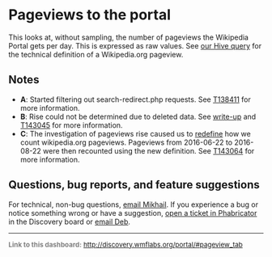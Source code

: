 Pageviews to the portal
=======

This looks at, without sampling, the number of pageviews the Wikipedia Portal gets per day. This is expressed as raw values. See [our Hive query](https://github.com/wikimedia/wikimedia-discovery-golden/blob/master/portal/pageviews.R#L9) for the technical definition of a Wikipedia.org pageview.

Notes
------
- **A**: Started filtering out search-redirect.php requests. See [T138411](https://phabricator.wikimedia.org/T138411) for more information.
- **B**: Rise could not be determined due to deleted data. See [write-up](https://github.com/wikimedia-research/Discovery-Research-Portal/blob/master/Analyses/Pageviews%20Rise/README.md) and [T143045](https://phabricator.wikimedia.org/T143045) for more information.
- **C**: The investigation of pageviews rise caused us to [redefine](https://gerrit.wikimedia.org/r/#/c/306261/) how we count wikipedia.org pageviews. Pageviews from 2016-06-22 to 2016-08-22 were then recounted using the new definition. See [T143064](https://phabricator.wikimedia.org/T143064) for more information.

Questions, bug reports, and feature suggestions
------
For technical, non-bug questions, [email Mikhail](mailto:mpopov@wikimedia.org?subject=Dashboard%20Question). If you experience a bug or notice something wrong or have a suggestion, [open a ticket in Phabricator](https://phabricator.wikimedia.org/maniphest/task/create/?projects=Discovery) in the Discovery board or [email Deb](mailto:deb@wikimedia.org?subject=Dashboard%20Question).

<hr style="border-color: gray;">
<p style="font-size: small; color: gray;">
  <strong>Link to this dashboard:</strong>
  <a href="http://discovery.wmflabs.org/portal/#pageview_tab">
    http://discovery.wmflabs.org/portal/#pageview_tab
  </a>
</p>
